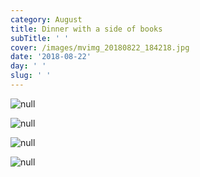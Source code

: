 ```yaml
---
category: August
title: Dinner with a side of books
subTitle: ' '
cover: /images/mvimg_20180822_184218.jpg
date: '2018-08-22'
day: ' '
slug: ' '
---
```

![null](/images/mvimg_20180822_184218.jpg)

![null](/images/img_20180822_184435.jpg)

![null](/images/mvimg_20180822_184227.jpg)

![null](/images/img_20180822_205004.jpg)
